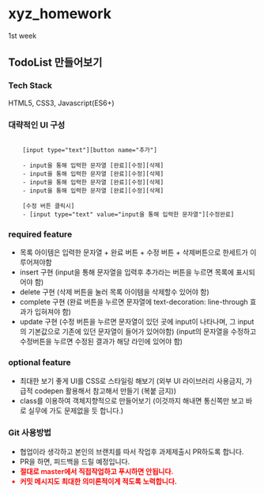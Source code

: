 # xyz_homework

1st week

## TodoList 만들어보기

### Tech Stack

HTML5, CSS3, Javascript(ES6+)

### 대략적인 UI 구성

```

    [input type="text"][button name="추가"]

    - input을 통해 입력한 문자열 [완료][수정][삭제]
    - input을 통해 입력한 문자열 [완료][수정][삭제]
    - input을 통해 입력한 문자열 [완료][수정][삭제]
    - input을 통해 입력한 문자열 [완료][수정][삭제]

    [수정 버튼 클릭시]
    - [input type="text" value="input을 통해 입력한 문자열"][수정완료]

```

### required feature

- 목록 아이템은 입력한 문자열 + 완료 버튼 + 수정 버튼 + 삭제버튼으로 한세트가 이루어져야함
- insert 구현 (input을 통해 문자열을 입력후 추가라는 버튼을 누르면 목록에 표시되어야 함)
- delete 구현 (삭제 버튼을 눌러 목록 아이템을 삭제할수 있어야 함)
- complete 구현 (완료 버튼을 누르면 문자열에 text-decoration: line-through 효과가 입혀져야 함)
- update 구현 (수정 버튼을 누르면 문자열이 있던 곳에 input이 나타나며, 그 input의 기본값으로 기존에 있던 문자열이 들어가 있어야함)
  (input의 문자열을 수정하고 수정버튼을 누르면 수정된 결과가 해당 라인에 있어야 함)

### optional feature

- 최대한 보기 좋게 UI를 CSS로 스타일링 해보기 (외부 UI 라이브러리 사용금지, 가급적 codepen 활용해서 참고해서 만들기 (복붙 금지))
- class를 이용하여 객체지향적으로 만들어보기 (이것까지 해내면 통신쪽만 보고 바로 실무에 가도 문제없을 듯 합니다.)

### Git 사용방법

- 협업이라 생각하고 본인의 브랜치를 따서 작업후 과제제출시 PR하도록 합니다.
- PR을 하면, 피드백을 드릴 예정입니다.
- <b style="color:red;font-weight:600;">절대로 master에서 직접작업하고 푸시하면 안됩니다.<b>
- 커밋 메시지도 최대한 의미론적이게 적도록 노력합니다.
